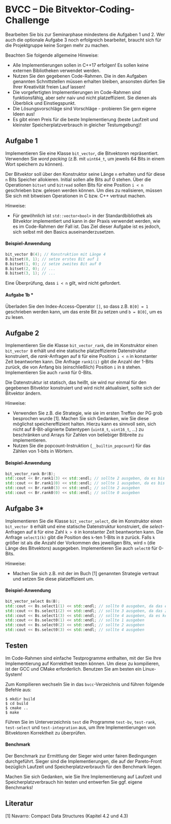 # BVCC – Die Bitvektor-Coding-Challenge

Bearbeiten Sie bis zur Seminarphase mindestens die Aufgaben 1 und 2. Wer auch die optionale Aufgabe 3 noch erfolgreich bearbeitet, braucht sich für die Projektgruppe keine Sorgen mehr zu machen.

Beachten Sie folgende allgemeine Hinweise:
* Alle Implementierungen sollen in C++17 erfolgen! Es sollen keine externen Bibliotheken verwendet werden.
* Nutzen Sie den gegebenen Code-Rahmen. Die in den Aufgaben genannten Schnittstellen müssen erhalten bleiben, ansonsten dürfen Sie Ihrer Kreativität freien Lauf lassen!
* Die vorgefertigten Implementierungen im Code-Rahmen sind funktionsfähig, aber sehr naiv und nicht platzeffizient. Sie dienen als Überblick und Einstiegspunkt.
* Die Lösungsvorschläge sind Vorschläge - probieren Sie gern eigene Ideen aus!
* Es gibt einen Preis für die beste Implementierung (beste Laufzeit und kleinster Speicherplatzverbrauch in gleicher Testumgebung)!

## Aufgabe 1

Implementieren Sie eine Klasse `bit_vector`, die Bitvektoren repräsentiert. Verwenden Sie _word packing_ (z.B. mit `uint64_t`, um jeweils 64 Bits in einem Wort speichern zu können).

Der Bitvektor soll über den Konstruktor seine Länge `n` erhalten und für diese `n` Bits Speicher allokieren. Initial sollen alle Bits auf 0 stehen. Über die Operationen `bitset` und `bitread` sollen Bits für eine Position `i < n` geschrieben bzw. gelesen werden können. Um dies zu realisieren, müssen Sie sich mit bitweisen Operationen in C bzw. C++ vertraut machen.

Hinweise:
* Für gewöhnlich ist `std::vector<bool>` in der Standardbibliothek als Bitvektor implementiert und kann in der Praxis verwendet werden, wie es im Code-Rahmen der Fall ist. Das Ziel dieser Aufgabe ist es jedoch, sich selbst mit den Basics auseinanderzusetzen.

#### Beispiel-Anwendung
```cpp
bit_vector B(4); // Konstruktion mit Länge 4
B.bitset(0, 1); // setze erstes Bit auf 1
B.bitset(1, 0); // setze zweites Bit auf 0
B.bitset(2, 0); // ...
B.bitset(3, 1); // ...
```
Eine Überprüfung, dass `i < n` gilt, wird nicht gefordert.

#### Aufgabe 1b *

Überladen Sie den Index-Access-Operator `[]`, so dass z.B. `B[0] = 1` geschrieben werden kann, um das erste Bit zu setzen und `b = B[0]`, um es zu lesen.

## Aufgabe 2

Implementieren Sie die Klasse `bit_vector_rank`, die im Konstruktor einen `bit_vector B` erhält und eine statische platzeffiziente Datenstruktur konstruiert, die _rank_-Anfragen auf `B` für eine Position `i < n` in konstanter Zeit beantworten kann. Die Anfrage `rank1(i)` gibt die Anzahl der 1-Bits zurück, die von Anfang bis (einschließlich) Position `i` in `B` stehen. Implementieren Sie auch `rank0` für 0-Bits.

Die Datenstruktur ist statisch, das heißt, sie wird nur einmal für den gegebenen Bitvektor konstruiert und wird nicht aktualisiert, sollte sich der Bitvektor ändern.

Hinweise:
* Verwenden Sie z.B. die Strategie, wie sie im ersten Treffen der PG grob besprochen wurde [1]. Machen Sie sich Gedanken, wie Sie diese möglichst speichereffizient halten. Hierzu kann es sinnvoll sein, sich nicht auf 8-Bit-alignierte Datentypen (`uint8_t`, `uint16_t`, ...) zu beschränken und Arrays für Zahlen von beliebiger Bitbreite zu implementieren.
* Nutzen Sie die popcount-Instruktion (`__builtin_popcount`) für das Zählen von 1-bits in Wörtern.

#### Beispiel-Anwendung
```cpp
bit_vector_rank Br(B);
std::cout << Br.rank1(3) << std::endl; // sollte 2 ausgeben, da es bis einschl. Position 3 zwei 1-Bits gibt
std::cout << Br.rank1(0) << std::endl; // sollte 1 ausgeben, da es bis einschl. Position 0 ein 1-Bit gibt
std::cout << Br.rank0(3) << std::endl; // sollte 2 ausgeben
std::cout << Br.rank0(0) << std::endl; // sollte 0 ausgeben
```

## Aufgabe 3*

Implementieren Sie die Klasse `bit_vector_select`, die im Konstruktor einen `bit_vector B` erhält und eine statische Datenstruktur konstruiert, die _select_-Anfragen auf `B` für eine Zahl `k > 0` in konstanter Zeit beantworten kann. Die Anfrage `select1(k)` gibt die Position des `k`-ten 1-Bits in `B` zurück. Falls `k` größer ist als die Anzahl der Vorkommen des jeweiligen Bits, wird `n` (die Länge des Bitvektors) ausgegeben. Implementieren Sie auch `select0` für 0-Bits.

Hinweise:
* Machen Sie sich z.B. mit der im Buch [1] genannten Strategie vertraut und setzen Sie diese platzeffizient um.

#### Beispiel-Anwendung
```cpp
bit_vector_select Bs(B);
std::cout << Bs.select1(1) << std::endl; // sollte 0 ausgeben, da das erste 1-Bit an Position 0 steht
std::cout << Bs.select1(2) << std::endl; // sollte 3 ausgeben, da das zweite 1-Bit an Position 3 steht
std::cout << Bs.select1(3) << std::endl; // sollte 4 ausgeben, da es kein drittes 1-Bit gibt
std::cout << Bs.select0(1) << std::endl; // sollte 1 ausgeben
std::cout << Bs.select0(2) << std::endl; // sollte 2 ausgeben
std::cout << Bs.select0(3) << std::endl; // sollte 4 ausgeben
```

## Testen

Im Code-Rahmen sind einfache Testprogramme enthalten, mit der Sie Ihre Implementierung auf Korrektheit testen können. Um diese zu kompilieren, ist der GCC und CMake erforderlich. Benutzen Sie am besten ein Linux-System!

Zum Kompilieren wechseln Sie in das `bvcc`-Verzeichnis und führen folgende Befehle aus:
```
$ mkdir build
$ cd build
$ cmake ..
$ make
```

Führen Sie im Unterverzeichnis `test` die Programme `test-bv`, `test-rank`, `test-select` und `test-integration` aus, um Ihre Implementierungen von Bitvektoren Korrektheit zu überprüfen.

#### Benchmark
Der Benchmark zur Ermittlung der Sieger wird unter fairen Bedingungen durchgeführt. Sieger sind die Implementierungen, die auf der Pareto-Front bezüglich Laufzeit und Speicherplatzverbrauch für den Benchmark liegen.

Machen Sie sich Gedanken, wie Sie Ihre Implementierung auf Laufzeit und Speicherplatzverbrauch hin testen und entwerfen Sie ggf. eigene Benchmarks!

## Literatur

[1] Navarro: Compact Data Structures (Kapitel 4.2 und 4.3)
